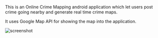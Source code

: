 This is an Online Crime Mapping android application which let users post crime going nearby and generate real time crime maps.

It uses Google Map API for showing the map into the application.

![screenshot](https://user-images.githubusercontent.com/21245430/37274671-3433ee50-2603-11e8-8600-e6da676cd9b3.png)
